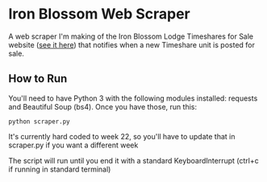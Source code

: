 # Iron Blossom Web Scraper
A web scraper I'm making of the Iron Blossom Lodge Timeshares for Sale website ([see it here](https://www.ironblosam.net/for_sale_by_owner.php)) that notifies when a new Timeshare unit is posted for sale.

## How to Run
You'll need to have Python 3 with the following modules installed: requests and Beautiful Soup (bs4). Once you have those, run this:
```Shell
python scraper.py
```

It's currently hard coded to week 22, so you'll have to update that in scraper.py if you want a different week

The script will run until you end it with a standard KeyboardInterrupt (ctrl+c if running in standard terminal)